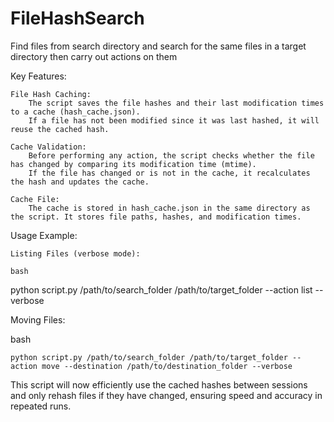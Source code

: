 # FileHashSearch
Find files from search directory and search for the same files in a target directory then carry out actions on them

Key Features:

    File Hash Caching:
        The script saves the file hashes and their last modification times to a cache (hash_cache.json).
        If a file has not been modified since it was last hashed, it will reuse the cached hash.

    Cache Validation:
        Before performing any action, the script checks whether the file has changed by comparing its modification time (mtime).
        If the file has changed or is not in the cache, it recalculates the hash and updates the cache.

    Cache File:
        The cache is stored in hash_cache.json in the same directory as the script. It stores file paths, hashes, and modification times.

Usage Example:

    Listing Files (verbose mode):

    bash

python script.py /path/to/search_folder /path/to/target_folder --action list --verbose

Moving Files:

bash

    python script.py /path/to/search_folder /path/to/target_folder --action move --destination /path/to/destination_folder --verbose

This script will now efficiently use the cached hashes between sessions and only rehash files if they have changed, ensuring speed and accuracy in repeated runs. 
